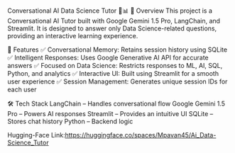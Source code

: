 Conversational AI Data Science Tutor 🤖📊
📌 Overview
This project is a Conversational AI Tutor built with Google Gemini 1.5 Pro, LangChain, and Streamlit. It is designed to answer only Data Science-related questions, providing an interactive learning experience.

🚀 Features
✅ Conversational Memory: Retains session history using SQLite
✅ Intelligent Responses: Uses Google Generative AI API for accurate answers
✅ Focused on Data Science: Restricts responses to ML, AI, SQL, Python, and analytics
✅ Interactive UI: Built using Streamlit for a smooth user experience
✅ Session Management: Generates unique session IDs for each user

🛠 Tech Stack
LangChain – Handles conversational flow
Google Gemini 1.5 Pro – Powers AI responses
Streamlit – Provides an intuitive UI
SQLite – Stores chat history
Python – Backend logic

Hugging-Face Link:https://huggingface.co/spaces/Mpavan45/Ai_Data-Science_Tutor
